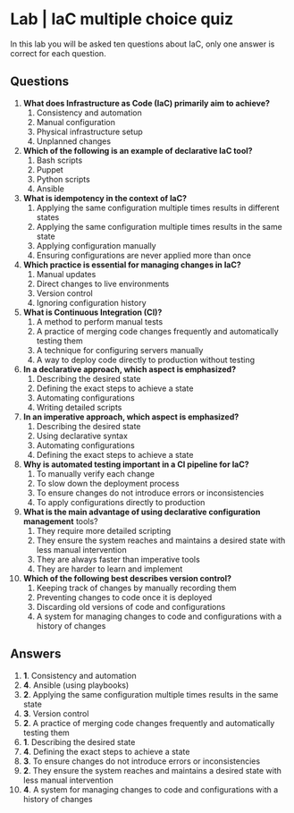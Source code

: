 # Lab | IaC multiple choice quiz

In this lab you will be asked ten questions about IaC, only one answer is
correct for each question.

## Questions

1. **What does Infrastructure as Code (IaC) primarily aim to achieve?**
    1. Consistency and automation
    2. Manual configuration
    3. Physical infrastructure setup
    4. Unplanned changes
2. **Which of the following is an example of declarative IaC tool?**
    1. Bash scripts
    2. Puppet
    3. Python scripts
    4. Ansible
3. **What is idempotency in the context of IaC?**
    1. Applying the same configuration multiple times results in different states
    2. Applying the same configuration multiple times results in the same state
    3. Applying configuration manually
    4. Ensuring configurations are never applied more than once
4. **Which practice is essential for managing changes in IaC?**
    1. Manual updates
    2. Direct changes to live environments
    3. Version control
    4. Ignoring configuration history
5. **What is Continuous Integration (CI)?**
    1. A method to perform manual tests
    2. A practice of merging code changes frequently and automatically testing
       them
    3. A technique for configuring servers manually
    4. A way to deploy code directly to production without testing
6. **In a declarative approach, which aspect is emphasized?**
    1. Describing the desired state
    2. Defining the exact steps to achieve a state
    3. Automating configurations
    4. Writing detailed scripts
7. **In an imperative approach, which aspect is emphasized?**
    1. Describing the desired state
    2. Using declarative syntax
    3. Automating configurations
    4. Defining the exact steps to achieve a state
8. **Why is automated testing important in a CI pipeline for IaC?**
    1. To manually verify each change
    2. To slow down the deployment process
    3. To ensure changes do not introduce errors or inconsistencies
    4. To apply configurations directly to production
9. **What is the main advantage of using declarative configuration management**
   tools?
    1. They require more detailed scripting
    2. They ensure the system reaches and maintains a desired state with less
       manual intervention
    3. They are always faster than imperative tools
    4. They are harder to learn and implement
10. **Which of the following best describes version control?**
    1. Keeping track of changes by manually recording them
    2. Preventing changes to code once it is deployed
    3. Discarding old versions of code and configurations
    4. A system for managing changes to code and configurations with a history
       of changes

## Answers

1. **1**. Consistency and automation
2. **4**. Ansible (using playbooks)
3. **2**. Applying the same configuration multiple times results in the same
   state
4. **3**. Version control
5. **2**. A practice of merging code changes frequently and automatically
   testing them
6. **1**. Describing the desired state
7. **4**. Defining the exact steps to achieve a state
8. **3**. To ensure changes do not introduce errors or inconsistencies
9. **2**. They ensure the system reaches and maintains a desired state with
   less manual intervention
10. **4**. A system for managing changes to code and configurations with a
    history of changes
